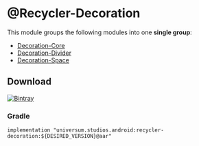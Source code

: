 @Recycler-Decoration
===============

This module groups the following modules into one **single group**:

- [Decoration-Core](https://github.com/universum-studios/android_recycler/tree/master/library-decoration-core)
- [Decoration-Divider](https://github.com/universum-studios/android_recycler/tree/master/library-decoration-divider)
- [Decoration-Space](https://github.com/universum-studios/android_recycler/tree/master/library-decoration-space)

## Download ##
[![Bintray](https://api.bintray.com/packages/universum-studios/android/universum.studios.android%3Arecycler/images/download.svg)](https://bintray.com/universum-studios/android/universum.studios.android%3Arecycler/_latestVersion)

### Gradle ###

    implementation "universum.studios.android:recycler-decoration:${DESIRED_VERSION}@aar"
